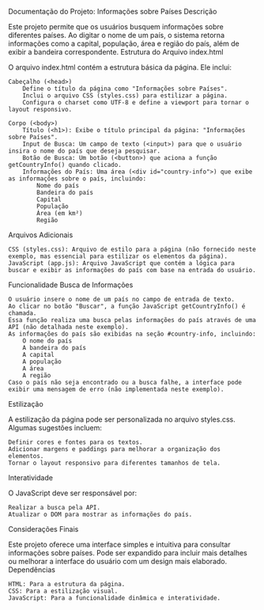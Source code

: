 Documentação do Projeto: Informações sobre Países
Descrição

Este projeto permite que os usuários busquem informações sobre diferentes países. Ao digitar o nome de um país, o sistema retorna informações como a capital, população, área e região do país, além de exibir a bandeira correspondente.
Estrutura do Arquivo
index.html

O arquivo index.html contém a estrutura básica da página. Ele inclui:

    Cabeçalho (<head>)
        Define o título da página como "Informações sobre Países".
        Inclui o arquivo CSS (styles.css) para estilizar a página.
        Configura o charset como UTF-8 e define a viewport para tornar o layout responsivo.

    Corpo (<body>)
        Título (<h1>): Exibe o título principal da página: "Informações sobre Países".
        Input de Busca: Um campo de texto (<input>) para que o usuário insira o nome do país que deseja pesquisar.
        Botão de Busca: Um botão (<button>) que aciona a função getCountryInfo() quando clicado.
        Informações do País: Uma área (<div id="country-info">) que exibe as informações sobre o país, incluindo:
            Nome do país
            Bandeira do país
            Capital
            População
            Área (em km²)
            Região

Arquivos Adicionais

    CSS (styles.css): Arquivo de estilo para a página (não fornecido neste exemplo, mas essencial para estilizar os elementos da página).
    JavaScript (app.js): Arquivo JavaScript que contém a lógica para buscar e exibir as informações do país com base na entrada do usuário.

Funcionalidade
Busca de Informações

    O usuário insere o nome de um país no campo de entrada de texto.
    Ao clicar no botão "Buscar", a função JavaScript getCountryInfo() é chamada.
    Essa função realiza uma busca pelas informações do país através de uma API (não detalhada neste exemplo).
    As informações do país são exibidas na seção #country-info, incluindo:
        O nome do país
        A bandeira do país
        A capital
        A população
        A área
        A região
    Caso o país não seja encontrado ou a busca falhe, a interface pode exibir uma mensagem de erro (não implementada neste exemplo).

Estilização

A estilização da página pode ser personalizada no arquivo styles.css. Algumas sugestões incluem:

    Definir cores e fontes para os textos.
    Adicionar margens e paddings para melhorar a organização dos elementos.
    Tornar o layout responsivo para diferentes tamanhos de tela.

Interatividade

O JavaScript deve ser responsável por:

    Realizar a busca pela API.
    Atualizar o DOM para mostrar as informações do país.

Considerações Finais

Este projeto oferece uma interface simples e intuitiva para consultar informações sobre países. Pode ser expandido para incluir mais detalhes ou melhorar a interface do usuário com um design mais elaborado.
Dependências

    HTML: Para a estrutura da página.
    CSS: Para a estilização visual.
    JavaScript: Para a funcionalidade dinâmica e interatividade.
